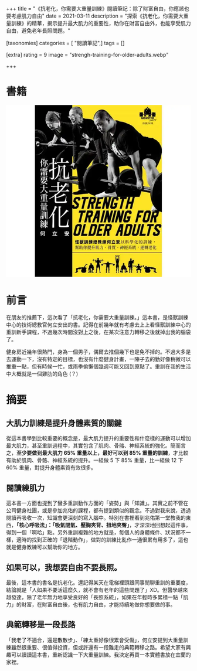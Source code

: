 +++
title = "《抗老化，你需要大重量訓練》閱讀筆記：除了財富自由，你應該也要考慮肌力自由"
date = 2021-03-11
description = "探索《抗老化，你需要大重量訓練》的精華，揭示提升最大肌力的重要性，助你在財富自由外，也能享受肌力自由，避免老年長照問題。"

[taxonomies]
categories = [ "閱讀筆記",]
tags = []

[extra]
rating = 9
image = "strengh-training-for-older-adults.webp"

+++

# 書籍

[![](strengh-training-for-older-adults.webp)](https://www.goodreads.com/book/show/54660690)

# 前言
在朋友的推薦下，這次看了「抗老化，你需要大重量訓練。」這本書，是怪獸訓練中心的技術總教官何立安出的書。記得在前幾年就有考慮去上上看怪獸訓練中心的重訓新手課程，不過幾次時間沒對上之後，在某次注意力轉移之後就掉出我的腦袋了。

健身房近幾年很熱門，身為一個男子，偶爾去推個幾下也是免不掉的。不過大多是去運動一下，沒有特定的目標，也沒有什麼健身計畫，一陣子去的勤好像稍微可以推重一點，但有時候一忙，或雨季偷懶個幾週可能又回到原點了。重訓在我的生活中大概就是一個雞肋的角色 (？)

# 摘要
## 大肌力訓練是提升身體素質的關鍵
從這本書學到比較重要的概念是，最大肌力提升的重要性和什麼樣的運動可以增加最大肌力，甚至重訓過程中，其實包含了肌肉、骨骼、神經系統的強化。簡而言之，**至少要做到最大肌力 65% 重量以上，最好可以到 85% 重量的訓練**，才比較有助於肌肉、骨骼、神經系統的提升。一組做 5 下 85% 重量，比一組做 12 下 60% 重量，對提升身體素質有效很多。

## 閱讀練肌力
這本書一方面也提到了蠻多重訓動作方面的「姿勢」與「知識」。其實之前不管在公司健身社團，或是參加兆佑的課程，都有提到類似的觀念。不過對我來說，透過閱讀再吸收一次，知識會更深刻的寫入腦中。特別在書裡看到兆佑第一堂教我的東西，**「核心呼吸法」：「吸氣閉氣、壓胸夾背、扭地夾臀」**，才深深地回想起這件事，得到一個「啊哈」點。另外重訓複雜的地方就是，每個人的身體條件、狀況都不一樣，適時的找到正確的「退階動作」，做對的訓練比亂作一通很累有用多了，這也就是健身教練可以幫助你的地方。

## 如果可以，我想要自由不要長照。
最後，這本書的書名是抗老化。還記得某天在電梯裡頭跟同事閒聊重訓的重要度，結論就是「人如果不要活這麼久，就不會有老年的這些問題了」XD。但醫學越來越發達，除了老年無力地享受良好的「長照系統」，如果在年輕時多累積一點「肌力」的財富，在財富自由後，也有肌力自由，才能持續地做你想要做的事。

## 典範轉移是一段長路
「我老了不適合，還是散散步」、「練太重好像很累會受傷」，何立安提到大重量訓練雖然很重要、很值得投資，但或許還有一段難走的典範轉移之路。希望大家有興趣可以讀讀這本書，重新認識一下大重量訓練。我決定再買一本實體書放在宜蘭的家裡。
